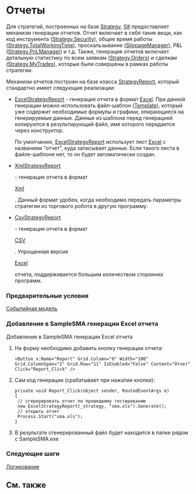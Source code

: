 # Отчеты

Для стратегий, построенных на базе [Strategy](../api/StockSharp.Algo.Strategies.Strategy.html), [S\#](StockSharpAbout.md) предоставляет механизм генерации отчетов. Отчет включает в себя такие вещи, как код инструмента ([Strategy.Security](../api/StockSharp.Algo.Strategies.Strategy.Security.html)), общее время работы ([Strategy.TotalWorkingTime](../api/StockSharp.Algo.Strategies.Strategy.TotalWorkingTime.html)), проскальзывание ([SlippageManager](../api/StockSharp.Algo.Connector.SlippageManager.html)), P&L ([Strategy.PnLManager](../api/StockSharp.Algo.Strategies.Strategy.PnLManager.html)) и т.д. Также, генерация отчетов включает детальную статистику по всем заявкам ([Strategy.Orders](../api/StockSharp.Algo.Strategies.Strategy.Orders.html)) и сделкам ([Strategy.MyTrades](../api/StockSharp.Algo.Strategies.Strategy.MyTrades.html)), которые были совершены в рамках работы стратегии. 

Механизм отчетов построен на базе класса [StrategyReport](../api/StockSharp.Algo.Strategies.Reporting.StrategyReport.html), который стандартно имеет следующие реализации: 

- [ExcelStrategyReport](../api/StockSharp.Algo.Strategies.Reporting.ExcelStrategyReport.html) \- генерация отчета в формат [Excel](https://ru.wikipedia.org/wiki/Excel). При данной генерации можно использовать файл\-шаблон ([Template](../api/StockSharp.Algo.Strategies.Reporting.ExcelStrategyReport.Template.html)), который уже содержит необходимые формулы и графики, опирающиеся на генерируемые данные. Данные из шаблона перед генерацией копируются в результирующий файл, имя которого передается через конструктор. 

  По умолчанию, [ExcelStrategyReport](../api/StockSharp.Algo.Strategies.Reporting.ExcelStrategyReport.html) использует лист [Excel](https://ru.wikipedia.org/wiki/Excel) с названием "отчет", куда записывает данные. Если такого листа в файле\-шаблоне нет, то он будет автоматически создан. 
- [XmlStrategyReport](../api/StockSharp.Algo.Strategies.Reporting.XmlStrategyReport.html)

   \- генерация отчета в формат 

  [Xml](https://ru.wikipedia.org/wiki/Xml)

  . Данный формат удобен, когда необходимо передать параметры стратегии из торгового робота в другую программу. 
- [CsvStrategyReport](../api/StockSharp.Algo.Strategies.Reporting.CsvStrategyReport.html)

   \- генерация отчета в формат 

  [CSV](https://ru.wikipedia.org/wiki/CSV)

  . Упрощенная версия 

  [Excel](https://ru.wikipedia.org/wiki/Excel)

   отчета, поддерживается большим количеством сторонних программ. 

### Предварительные условия

[Событийная модель](StrategyAction.md)

### Добавление в SampleSMA генерации Excel отчета

Добавление в SampleSMA генерации Excel отчета

1. На форму необходимо добавить кнопку генерации отчета:

   ```none
   <Button x:Name="Report" Grid.Column="0" Width="100" Grid.ColumnSpan="2" Grid.Row="11" IsEnabled="False" Content="Отчет" Click="Report_Click" />
   ```
2. Сам код генерации (срабатывает при нажатии кнопки):

   ```none
   private void Report_Click(object sender, RoutedEventArgs e)
   {
   	// сгерерировать отчет по прошедшему тестированию
   	new ExcelStrategyReport(_strategy, "sma.xls").Generate();
   	// открыть отчет
   	Process.Start("sma.xls");
   }
   ```
3. В результате сгенерированный файл будет находится в папке рядом с SampleSMA.exe 

### Следующие шаги

[Логирование](Logging.md)

## См. также

